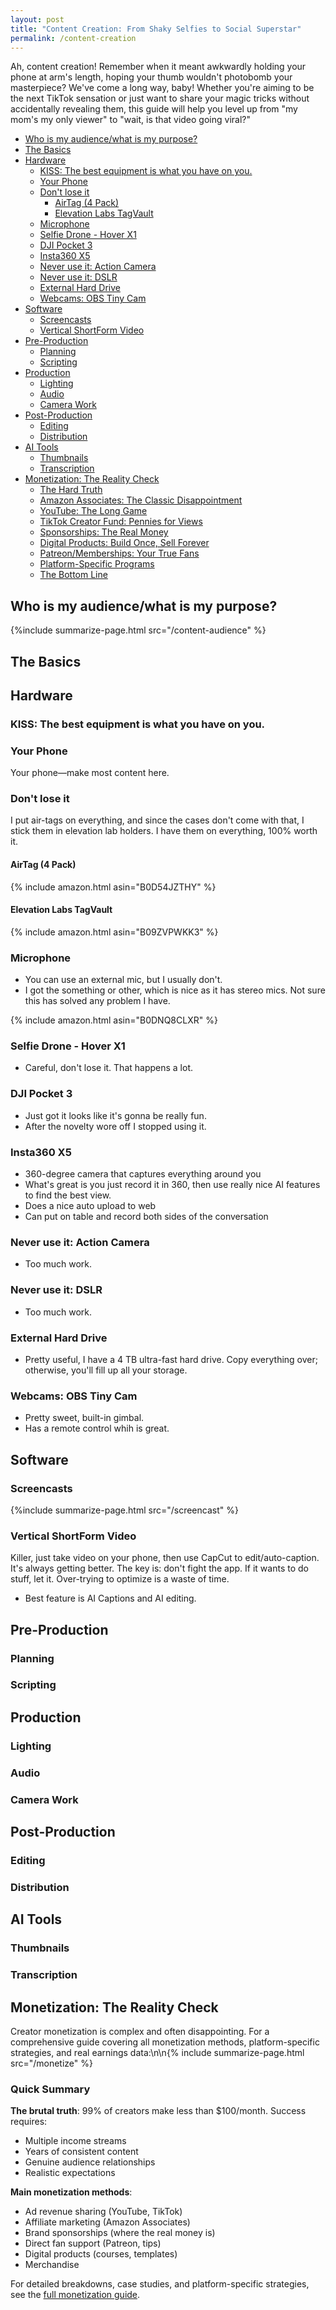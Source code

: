 ```yaml
---
layout: post
title: "Content Creation: From Shaky Selfies to Social Superstar"
permalink: /content-creation
---
```


Ah, content creation! Remember when it meant awkwardly holding your phone at arm's length, hoping your thumb wouldn't photobomb your masterpiece? We've come a long way, baby! Whether you're aiming to be the next TikTok sensation or just want to share your magic tricks without accidentally revealing them, this guide will help you level up from "my mom's my only viewer" to "wait, is that video going viral?"

<!-- prettier-ignore-start -->
<!-- vim-markdown-toc-start -->

- [Who is my audience/what is my purpose?](#who-is-my-audiencewhat-is-my-purpose)
- [The Basics](#the-basics)
- [Hardware](#hardware)
  - [KISS: The best equipment is what you have on you.](#kiss-the-best-equipment-is-what-you-have-on-you)
  - [Your Phone](#your-phone)
  - [Don't lose it](#dont-lose-it)
    - [AirTag (4 Pack)](#airtag-4-pack)
    - [Elevation Labs TagVault](#elevation-labs-tagvault)
  - [Microphone](#microphone)
  - [Selfie Drone - Hover X1](#selfie-drone---hover-x1)
  - [DJI Pocket 3](#dji-pocket-3)
  - [Insta360 X5](#insta360-x5)
  - [Never use it: Action Camera](#never-use-it-action-camera)
  - [Never use it: DSLR](#never-use-it-dslr)
  - [External Hard Drive](#external-hard-drive)
  - [Webcams: OBS Tiny Cam](#webcams-obs-tiny-cam)
- [Software](#software)
  - [Screencasts](#screencasts)
  - [Vertical ShortForm Video](#vertical-shortform-video)
- [Pre-Production](#pre-production)
  - [Planning](#planning)
  - [Scripting](#scripting)
- [Production](#production)
  - [Lighting](#lighting)
  - [Audio](#audio)
  - [Camera Work](#camera-work)
- [Post-Production](#post-production)
  - [Editing](#editing)
  - [Distribution](#distribution)
- [AI Tools](#ai-tools)
  - [Thumbnails](#thumbnails)
  - [Transcription](#transcription)
- [Monetization: The Reality Check](#monetization-the-reality-check)
  - [The Hard Truth](#the-hard-truth)
  - [Amazon Associates: The Classic Disappointment](#amazon-associates-the-classic-disappointment)
  - [YouTube: The Long Game](#youtube-the-long-game)
  - [TikTok Creator Fund: Pennies for Views](#tiktok-creator-fund-pennies-for-views)
  - [Sponsorships: The Real Money](#sponsorships-the-real-money)
  - [Digital Products: Build Once, Sell Forever](#digital-products-build-once-sell-forever)
  - [Patreon/Memberships: Your True Fans](#patreonmemberships-your-true-fans)
  - [Platform-Specific Programs](#platform-specific-programs)
  - [The Bottom Line](#the-bottom-line)

<!-- vim-markdown-toc-end -->
<!-- prettier-ignore-end -->

## Who is my audience/what is my purpose?

{%include summarize-page.html src="/content-audience" %}

## The Basics

## Hardware

### KISS: The best equipment is what you have on you.

### Your Phone

Your phone—make most content here.

### Don't lose it

I put air-tags on everything, and since the cases don't come with that, I stick them in elevation lab holders. I have them on everything, 100% worth it.

#### AirTag (4 Pack)

{% include amazon.html asin="B0D54JZTHY" %}

#### Elevation Labs TagVault

{% include amazon.html asin="B09ZVPWKK3" %}

### Microphone

- You can use an external mic, but I usually don't.
- I got the something or other, which is nice as it has stereo mics. Not sure this has solved any problem I have.

{% include amazon.html asin="B0DNQ8CLXR" %}

### Selfie Drone - Hover X1

- Careful, don't lose it. That happens a lot.

### DJI Pocket 3

- Just got it looks like it's gonna be really fun.
- After the novelty wore off I stopped using it.

### Insta360 X5

- 360-degree camera that captures everything around you
- What's great is you just record it in 360, then use really nice AI features to find the best view.
- Does a nice auto upload to web
- Can put on table and record both sides of the conversation

### Never use it: Action Camera

- Too much work.

### Never use it: DSLR

- Too much work.

### External Hard Drive

- Pretty useful, I have a 4 TB ultra-fast hard drive. Copy everything over; otherwise, you'll fill up all your storage.

### Webcams: OBS Tiny Cam

- Pretty sweet, built-in gimbal.
- Has a remote control whih is great.

## Software

### Screencasts

{%include summarize-page.html src="/screencast" %}

### Vertical ShortForm Video

Killer, just take video on your phone, then use CapCut to edit/auto-caption. It's always getting better. The key is: don't fight the app. If it wants to do stuff, let it. Over-trying to optimize is a waste of time.

- Best feature is AI Captions and AI editing.

## Pre-Production

### Planning

### Scripting

## Production

### Lighting

### Audio

### Camera Work

## Post-Production

### Editing

### Distribution

## AI Tools

### Thumbnails

### Transcription

## Monetization: The Reality Check

Creator monetization is complex and often disappointing. For a comprehensive guide covering all monetization methods, platform-specific strategies, and real earnings data:\n\n{% include summarize-page.html src="/monetize" %}

### Quick Summary

**The brutal truth**: 99% of creators make less than $100/month. Success requires:

- Multiple income streams
- Years of consistent content
- Genuine audience relationships
- Realistic expectations

**Main monetization methods**:

- Ad revenue sharing (YouTube, TikTok)
- Affiliate marketing (Amazon Associates)
- Brand sponsorships (where the real money is)
- Direct fan support (Patreon, tips)
- Digital products (courses, templates)
- Merchandise

For detailed breakdowns, case studies, and platform-specific strategies, see the [full monetization guide](/monetize).
